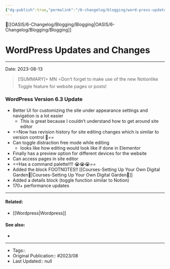 ```yaml
---
{"dg-publish":true,"permalink":"/6-changelog/blogging/word-press-updates-and-changes/","title":"Wordpress Updates and Changes"}
---
```



🔺[[OASIS/6-Changelog/Blogging/Blogging\|OASIS/6-Changelog/Blogging/Blogging]]

# WordPress Updates and Changes
---
Date: 2023-08-13

> [!SUMMARY]+ MN
> ⭐️Don’t forget to make use of the new Notionlike Toggle feature for website pages or posts!



### WordPress Version 6.3 Update 

-  Better UI for customizing the site under appearance settings and navigation is a lot easier 
	- This is great because I couldn’t understand how to get around site editor 
- ==Now has revision history for site editing changes which is similar to version control 🥰==
- Can toggle distraction free mode while editing
	- looks like how editing would look like if done in Elementor 
- Finally has a preview option for different devices for the website
- Can access pages in site editor
- ==Has a command palette!!!! 😭😭😭==
- Added the block FOOTNOTES!! [[Courses-Setting Up Your Own Digital Garden🎒\|Courses-Setting Up Your Own Digital Garden🎒]]
- Added a details block (toggle function similar to Notion) 
- 170+ performance updates

---

#### Related:
- [[Wordpress\|Wordpress]]



#### See also:
- 

---
- Tags:: 
- Original Publication:: #2023/08 
-  Last Updated:: null
